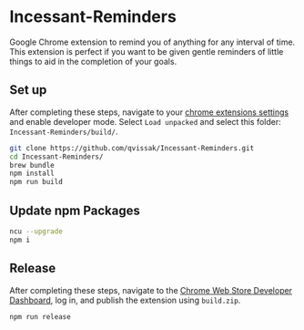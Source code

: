 # Incessant-Reminders

Google Chrome extension to remind you of anything for any interval of time. This extension is perfect if you want to be given gentle reminders of little things to aid in the completion of your goals.

## Set up

After completing these steps, navigate to your [chrome extensions settings](chrome://extensions/) and enable developer mode. Select `Load unpacked` and select this folder: `Incessant-Reminders/build/`.

```sh
git clone https://github.com/qvissak/Incessant-Reminders.git
cd Incessant-Reminders/
brew bundle
npm install
npm run build
```

## Update npm Packages

```sh
ncu --upgrade
npm i
```

## Release

After completing these steps, navigate to the [Chrome Web Store Developer Dashboard](https://chrome.google.com/webstore/developer/dashboard), log in, and publish the extension using `build.zip`.

```sh
npm run release
```

